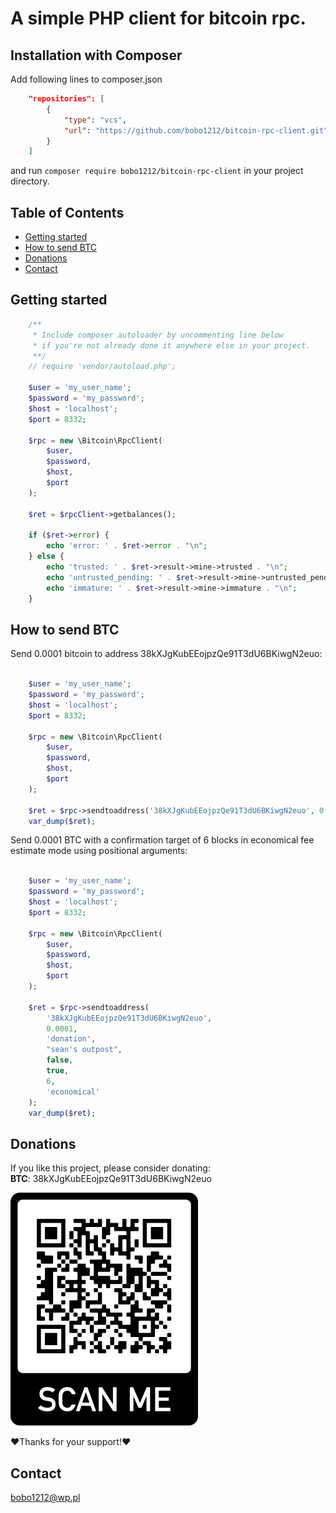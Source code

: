 # A simple PHP client for bitcoin rpc.

## Installation with Composer

Add following lines to composer.json
```json
    "repositories": [
        {
            "type": "vcs",
            "url": "https://github.com/bobo1212/bitcoin-rpc-client.git"
        }
    ]
```

and run ```composer require bobo1212/bitcoin-rpc-client``` in your project directory.


## Table of Contents

- [Getting started](#getting-started)
- [How to send BTC](#How-to-send-btc)
- [Donations](#donations)
- [Contact](#contact)

## Getting started

```php
    /**
     * Include composer autoloader by uncommenting line below
     * if you're not already done it anywhere else in your project.
     **/
    // require 'vendor/autoload.php';
    
    $user = 'my_user_name';
    $password = 'my_password';
    $host = 'localhost';
    $port = 8332;
    
    $rpc = new \Bitcoin\RpcClient(
        $user,
        $password,
        $host,
        $port
    );
    
    $ret = $rpcClient->getbalances();
    
    if ($ret->error) {
        echo 'error: ' . $ret->error . "\n";
    } else {
        echo 'trusted: ' . $ret->result->mine->trusted . "\n";
        echo 'untrusted_pending: ' . $ret->result->mine->untrusted_pending . "\n";
        echo 'immature: ' . $ret->result->mine->immature . "\n";
    }
```
## How to send BTC
Send 0.0001 bitcoin to address 38kXJgKubEEojpzQe91T3dU6BKiwgN2euo:
```php

    $user = 'my_user_name';
    $password = 'my_password';
    $host = 'localhost';
    $port = 8332;
    
    $rpc = new \Bitcoin\RpcClient(
        $user,
        $password,
        $host,
        $port
    );
    
    $ret = $rpc->sendtoaddress('38kXJgKubEEojpzQe91T3dU6BKiwgN2euo', 0.0001);
    var_dump($ret);
```
Send 0.0001 BTC with a confirmation target of 6 blocks in economical fee estimate mode using positional arguments:
```php

    $user = 'my_user_name';
    $password = 'my_password';
    $host = 'localhost';
    $port = 8332;
    
    $rpc = new \Bitcoin\RpcClient(
        $user,
        $password,
        $host,
        $port
    );
    
    $ret = $rpc->sendtoaddress(
        '38kXJgKubEEojpzQe91T3dU6BKiwgN2euo',
        0.0001,
        'donation',
        "sean's outpost",
        false,
        true,
        6,
        'economical'
    );
    var_dump($ret);
```
## Donations
If you like this project, please consider donating:<br>
**BTC**: 38kXJgKubEEojpzQe91T3dU6BKiwgN2euo<br>
<p>
  <img src="assets/qrcode.png">
</p>
❤Thanks for your support!❤


## Contact
bobo1212@wp.pl